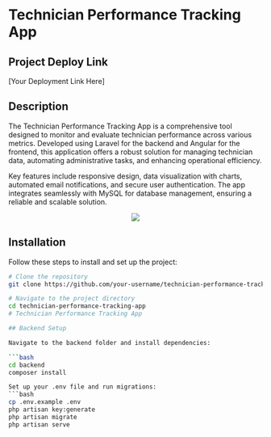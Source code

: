 # Technician Performance Tracking App

## Project Deploy Link

[Your Deployment Link Here]

## Description

The Technician Performance Tracking App is a comprehensive tool designed to monitor and evaluate technician performance across various metrics. Developed using Laravel for the backend and Angular for the frontend, this application offers a robust solution for managing technician data, automating administrative tasks, and enhancing operational efficiency.

Key features include responsive design, data visualization with charts, automated email notifications, and secure user authentication. The app integrates seamlessly with MySQL for database management, ensuring a reliable and scalable solution.

<div align="center">
    <img src="https://skillicons.dev/icons?i=angular,laravel,mysql,typescript,php,html,css,git,vscode" />
</div>

## Installation

Follow these steps to install and set up the project:

```bash
# Clone the repository
git clone https://github.com/your-username/technician-performance-tracking-app.git

# Navigate to the project directory
cd technician-performance-tracking-app
# Technician Performance Tracking App

## Backend Setup

Navigate to the backend folder and install dependencies:

```bash
cd backend
composer install

Set up your .env file and run migrations:
```bash
cp .env.example .env
php artisan key:generate
php artisan migrate
php artisan serve

